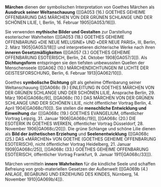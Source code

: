 
**Märchen** dienen der symbolischen Interpretation von Goethes Märchen als **Ausdruck seiner Weltanschauung** ([[GA053 (16.) GOETHES GEHEIME OFFENBARUNG DAS MÄRCHEN VON DER GRÜNEN SCHLANGE UND DER SCHÖNEN LILIE, I, Berlin, 16. Februar 1905|GA053/16]]).

Sie verwenden **mythische Bilder und Gestalten** zur Darstellung esoterischer Wahrheiten ([[GA053 (18.) GOETHES GEHEIME OFFENBARUNG «DIE NEUE MELUSINE» UND «DER NEUE PARIS», III, Berlin, 2. März 1905|GA053/18]]) und interpretieren dichterische Werke nach ihren **inneren Gesetzmäßigkeiten** ([[GA057 (3.) GOETHES GEHEIME OFFENBARUNG ESOTERISCH, Berlin, 24. Oktober 1908|GA057/3]]). Als **Dichtungsform** entspringen sie den tiefsten unbewussten Quellen der Menschenseele ([[GA062 (10.) MÄRCHENDICHTUNGEN IM LICHTE DER GEISTESFORSCHUNG, Berlin, 6. Februar 1913|GA062/10]]).

Goethes **symbolische Dichtung** gilt als geheime Offenbarung seiner Weltanschauung ([[GA068c (9.) EINLEITUNG IN GOETHES MÄRCHEN VON DER GRÜNEN SCHLANGE UND DER SCHÖNEN LILIE, Ansprache Berlin, 29. März 1904|GA068c/9]], [[GA068c (10.) DAS MÄRCHEN VON DER GRÜNEN SCHLANGE UND DER SCHÖNEN LILIE, nicht öffentlicher Vortrag Berlin, 4. April 1904|GA068c/10]]). Sie stellen die **menschliche Entwicklung und Einweihung** dar ([[GA068c (19.) GOETHES EVANGELIUM, öffentlicher Vortrag Leipzig, 31. Januar 1906|GA068c/19]], [[GA068c (20.) DIE ESOTERIK IN GOETHES WERKEN, öffentlicher Vortrag Düsseldorf, 28. November 1906|GA068c/20]]). Die grüne Schlange und schöne Lilie dienen als **Bild der ästhetischen Erziehung** und **Seelenentwicklung** ([[GA068c (25.) DAS «MÄRCHEN» VON GOETHE (GOETHES GEHEIME OFFENBARUNG ESOTERISCH), nicht öffentlicher Vortrag Heidelberg, 21. Januar 1909|GA068c/25]], [[GA068c (33.) GOETHES GEHEIME OFFENBARUNG ESOTERISCH, öffentlicher Vortrag Frankfurt, 9. Januar 1911|GA068c/33]]).

Märchen vermitteln **innere Wahrheiten** für die kindliche Seele und schaffen Befreiung von grob-materiellen Gesetzen der Außenwelt ([[GA069b (4.) ANLAGE, BEGABUNG UND ERZIEHUNG DES KINDES, Nürnberg, 14. November 1910|GA069b/4]]).
